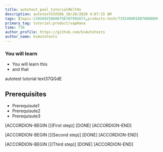 ```yaml
---
title: autotest_pool_tutorial0klY4n
description: autotest55X58b_10/28/2020 4:07:15 AM
tags: [topic:139269250608756787992873,products:tech/73554900100700000996,tutorial:experience/advanced]
primary_tag: tutorial:product/sapHana
time: 736
author_profile: https://github.com/ksAutotests
author_name: ksAutotests
---
```

### You will learn
- You will learn this
- and that

autotest tutorial text37QGdE

## Prerequisites
- Prerequisute1
- Prerequisute2
- Prerequisute3

[ACCORDION-BEGIN [](First step)]
[DONE]
[ACCORDION-END]

[ACCORDION-BEGIN [](Second step)]
[DONE]
[ACCORDION-END]

[ACCORDION-BEGIN [](Third step)]
[DONE]
[ACCORDION-END]

